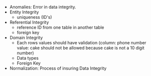 
- Anomalies: Error in data integrity. 
- Entity Integrity
  - uniqueness (ID's)
- Referential Integrity
  - reference ID from one table in another table
  - foreign key
- Domain Integrity
  - Each rows values should have validation (column: phone number value: cake should not be allowed because cake is not a 10 digit number)
  - Data types
  - Foreign Key 
- Normalization: Process of insuring Data Integrity 